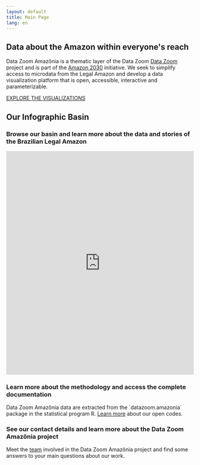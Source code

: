 ```yaml
---
layout: default
title: Main Page
lang: en
---
```


<div class="capa">
    <div class="capa-content">
        <h2>Data about the Amazon within everyone's reach</h2>
        <p>
            Data Zoom Amazônia is a thematic layer of the Data Zoom 
            <a href="https://www.econ.puc-rio.br/datazoom/index.html" style="text-decoration: underline;">Data Zoom</a> project
            and is part of the
            <a href="https://amazonia2030.org.br/project/" style="text-decoration: underline;">Amazon 2030</a> initiative.
            We seek to simplify access to microdata from the Legal Amazon and develop a data visualization platform that is open, accessible, interactive and parameterizable.
        </p>
        <a href="{{ site.baseurl }}/en/visualizacoes/" class="cta-button">EXPLORE THE VISUALIZATIONS</a>
    </div>
</div>

## Our Infographic Basin

### Browse our basin and learn more about the data and stories of the Brazilian Legal Amazon

<div class="alignfull has-no-padding shinyblock">
  <iframe class="shinyframe"  width="100%" height="600px" frameborder="0" scrolling="no" 
    src= "https://datazoompuc.github.io/basin_infographic/"  allowfullscreen="allowfullscreen">
  </iframe>
</div>

<div class="block">
    <img src="{{ site.baseurl }}/assets/img/Icone_-Doc1-2-768x1024.png" alt="">
    <div class="text-content">
        <h3>Learn more about the methodology and access the complete documentation</h3>
        <p>Data Zoom Amazônia data are extracted from the `datazoom.amazonia` package in the statistical program R. <a href="https://www.econ.puc-rio.br/datazoom/dz_amazonia.html" style="text-decoration: underline;">Learn more</a> about our open codes.</p>
    </div>
</div>

<div class="block">
    <div class="text-content">
        <h3>See our contact details and learn more about the Data Zoom Amazônia project</h3>
        <p>Meet the <a href="https://www.econ.puc-rio.br/datazoom/english/equipe.html" style="text-decoration: underline;">team</a> involved in the Data Zoom Amazônia project and find some answers to your main questions about our work.</p>
    </div>
    <img src="{{ site.baseurl }}/assets/img/Icone_-Doc2-1-768x1024.png" alt="">
</div>

